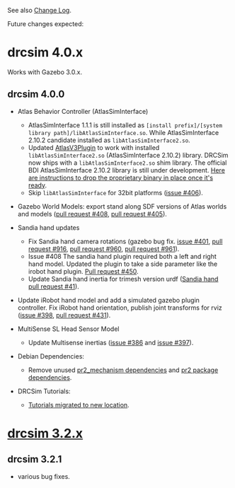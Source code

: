 See also [Change Log](https://bitbucket.org/osrf/drcsim/wiki/DRC/ChangeLog).

Future changes expected:

# drcsim 4.0.x

Works with Gazebo 3.0.x.

## drcsim 4.0.0

* Atlas Behavior Controller (AtlasSimInterface)
    * AtlasSimInterface 1.1.1 is still installed as `[install prefix]/[system library path]/libAtlasSimInterface.so`.  While AtlasSimInterface 2.10.2 candidate installed as `libAtlasSimInterface2.so`.
    * Updated [AtlasV3Plugin](https://bitbucket.org/osrf/drcsim/src/1d087e37896a80b592f2431c87f21c72c658d50b/drcsim_gazebo_ros_plugins/src/AtlasV3Plugin.cpp?at=drcsim_4.0.0) to work with installed `libAtlasSimInterface2.so` (AtlasSimInterface 2.10.2) library.  DRCSim now ships with a `libAtlasSimInterface2.so` shim library.  The official BDI AtlasSimInterface 2.10.2 library is still under development. [Here are instructions to drop the proprietary binary in place once it's ready](http://gazebosim.org/tutorials?tut=drcsim_install&cat=drcsim#AtlasSimulationInterface2.10.2).
    * Skip `libAtlasSimInterface` for 32bit platforms ([issue #406](https://bitbucket.org/osrf/drcsim/issue/406/do-not-install-libatlassiminterface-in)).

* Gazebo World Models: export stand along SDF versions of Atlas worlds and models ([pull request #408](https://bitbucket.org/osrf/drcsim/pull-request/408/add-standalone-versions-of-models/activity), [pull request #405](https://bitbucket.org/osrf/drcsim/issue/405/cant-insert-some-models-atlas-from-the)).

* Sandia hand updates
    * Fix Sandia hand camera rotations (gazebo bug fix. [issue #401](https://bitbucket.org/osrf/drcsim/issue/401/sandra-hand-cameras-wrong-orientation), [pull request #916](https://bitbucket.org/osrf/gazebo/pull-request/916/fix-for-camera-rotation-bug-issue-920/diff), [pull request #960](https://bitbucket.org/osrf/gazebo/pull-request/960/add-test-from-camera_rotation_fix-branch/diff), [pull request #961](https://bitbucket.org/osrf/gazebo/pull-request/961)).
    * Issue #408 The sandia hand plugin required both a left and right hand model. Updated the plugin to take a side parameter like the irobot hand plugin.  [Pull request #450](https://bitbucket.org/osrf/drcsim/pull-request/450).
    * Update Sandia hand inertia for trimesh version urdf ([Sandia hand pull request #41](https://bitbucket.org/osrf/sandia-hand/pull-request/41/address-drcsim-issue-400-https/diff)).

* Update iRobot hand model and add a simulated gazebo plugin controller.  Fix iRobot hand orientation, publish joint transforms for rviz ([issue #398](https://bitbucket.org/osrf/drcsim/issue/398/update_irobot_hand-left-hand-rotate-180deg), [pull request #431](https://bitbucket.org/osrf/drcsim/pull-request/431/make-irobot-hand-publish-joint-transforms/diff)).

* MultiSense SL Head Sensor Model
    * Update Multisense inertias ([issue #386](https://bitbucket.org/osrf/drcsim/issue/386/multisense-sl-urdf-compatibility) and [issue #397](https://bitbucket.org/osrf/drcsim/issue/397/clarify-which-multisense-inertias-should)).

* Debian Dependencies:
    * Remove unused [pr2_mechanism dependencies](https://bitbucket.org/osrf/drcsim/pull-request/455/pr2_mechanism-is-not-a-package-this-breaks) and [pr2 package dependencies](https://bitbucket.org/osrf/drcsim/pull-request/456/remove-deprecated-files-and-code-which).

* DRCSim Tutorials:
    * [Tutorials migrated to new location](http://gazebosim.org/tutorials?cat=drcsim).

# [drcsim 3.2.x](http://gazebosim.org/wiki/DRC/Change_log#drcsim_3.2.x)

## drcsim 3.2.1

* various bug fixes.
